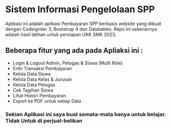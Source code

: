 # Sistem Informasi Pengelolaan SPP
Aplikasi ini adalah aplikasi Pembayaran SPP berbasis website yang dibuat dengan Codeigniter 3, Bootstrap 4 dan Datatables.
Repo ini sebenarnya adalah hasil latihan untuk persiapan UKK SMK 2023.

## Beberapa fitur yang ada pada Apliaksi ini :
- Login & Logout Admin, Petugas & Siswa (Multi Role)
- Entri Transaksi Pembayaran
- Kelola Data Siswa
- Kelola Data Kelas & Jurusan
- Kelola Data Petugas
- Cek Tagihan Siswa
- Lihat Histori Pembayaran
- Export ke PDF untuk setiap Data

###  Sekian Aplikasi ini saya buat semata-mata hanya untuk belajar. Tidak Untuk di perjual-belikan

